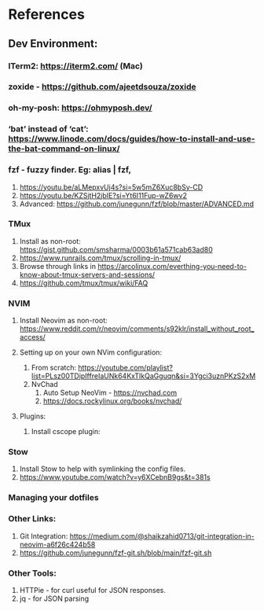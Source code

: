 # References

## Dev Environment:

### ITerm2: https://iterm2.com/ (Mac)

### zoxide - https://github.com/ajeetdsouza/zoxide

### oh-my-posh: https://ohmyposh.dev/

### ‘bat’ instead of ‘cat’: https://www.linode.com/docs/guides/how-to-install-and-use-the-bat-command-on-linux/

### fzf - fuzzy finder. Eg: alias | fzf,

1. https://youtu.be/aLMepxvUj4s?si=5w5mZ6Xuc8bSy-CD
2. https://youtu.be/KZSjtH2jbIE?si=Yt6I11Fup-wZ6wv2
3. Advanced: https://github.com/junegunn/fzf/blob/master/ADVANCED.md

### TMux

1. Install as non-root: https://gist.github.com/smsharma/0003b61a571cab63ad80
2. https://www.runrails.com/tmux/scrolling-in-tmux/
3. Browse through links in https://arcolinux.com/everthing-you-need-to-know-about-tmux-servers-and-sessions/
4. https://github.com/tmux/tmux/wiki/FAQ

### NVIM

1. Install Neovim as non-root: https://www.reddit.com/r/neovim/comments/s92klr/install_without_root_access/
2. Setting up on your own NVim configuration:

   1. From scratch: https://youtube.com/playlist?list=PLsz00TDipIffreIaUNk64KxTIkQaGguqn&si=3Ygci3uznPKzS2xM
   2. NvChad
      1. Auto Setup NeoVim - https://nvchad.com
      2. https://docs.rockylinux.org/books/nvchad/
3. Plugins:

   1. Install cscope plugin:

### Stow

1. Install Stow to help with symlinking the config files.
2. https://www.youtube.com/watch?v=y6XCebnB9gs&t=381s

### Managing your dotfiles

### Other Links:

1. Git Integration: https://medium.com/@shaikzahid0713/git-integration-in-neovim-a6f26c424b58
2. https://github.com/junegunn/fzf-git.sh/blob/main/fzf-git.sh

### Other Tools:

1. HTTPie - for curl useful for JSON responses.
2. jq - for JSON parsing
